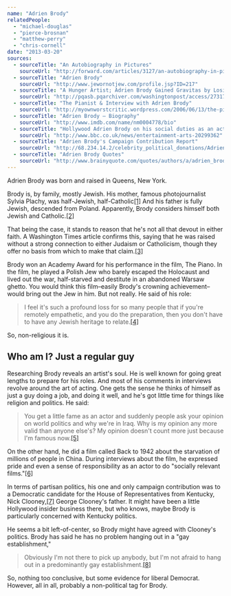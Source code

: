 ```yaml
---
name: "Adrien Brody"
relatedPeople:
  - "michael-douglas"
  - "pierce-brosnan"
  - "matthew-perry"
  - "chris-cornell"
date: "2013-03-20"
sources:
  - sourceTitle: "An Autobiography in Pictures"
    sourceUrl: "http://forward.com/articles/3127/an-autobiography-in-pictures/"
  - sourceTitle: "Adrien Brody"
    sourceUrl: "http://www.jewornotjew.com/profile.jsp?ID=217"
  - sourceTitle: "A Hunger Artist; Adrien Brody Gained Gravitas by Losing Weight To Play a Holocaust Survivor in 'The Pianist'"
    sourceUrl: "http://pqasb.pqarchiver.com/washingtonpost/access/273171641.html?dids=273171641:273171641&FMT=ABS&FMTS=ABS:FT&type=current&date=Jan+02%2C+2003&author=Sharon+Waxman&pub=The+Washington+Post&desc=A+Hunger+Artist%3B+Adrien+Brody+Gained+Gravitas+by+Losing+Weight+To+Play+a+Holocaust+Survivor+in+%27The+Pianist%27&pqatl=google"
  - sourceTitle: "The Pianist & Interview with Adrien Brody"
    sourceUrl: "http://myownworstcritic.wordpress.com/2006/06/13/the-pianist-interview-with-adrien-brody/"
  - sourceTitle: "Adrien Brody – Biography"
    sourceUrl: "http://www.imdb.com/name/nm0004778/bio"
  - sourceTitle: "Hollywood Adrien Brody on his social duties as an actor"
    sourceUrl: "http://www.bbc.co.uk/news/entertainment-arts-20299362"
  - sourceTitle: "Adrien Brody's Campaign Contribution Report"
    sourceUrl: "http://68.234.14.2/celebrity_political_donations/Adrien_Brody.php"
  - sourceTitle: "Adrien Brody Quotes"
    sourceUrl: "http://www.brainyquote.com/quotes/authors/a/adrien_brody.html"
---
```


Adrien Brody was born and raised in Queens, New York.

Brody is, by family, mostly Jewish. His mother, famous photojournalist Sylvia Plachy, was half-Jewish, half-Catholic<a class="source-citation" href="http://forward.com/articles/3127/an-autobiography-in-pictures/" title="An Autobiography in Pictures">[1]</a> And his father is fully Jewish, descended from Poland. Apparently, Brody considers himself both Jewish and Catholic.<a class="source-citation" href="http://www.jewornotjew.com/profile.jsp?ID=217" title="Adrien Brody">[2]</a>

That being the case, it stands to reason that he's not all that devout in either faith. A Washington Times article confirms this, saying that he was raised without a strong connection to either Judaism or Catholicism, though they offer no basis from which to make that claim.<a class="source-citation" href="http://pqasb.pqarchiver.com/washingtonpost/access/273171641.html?dids=273171641:273171641&FMT=ABS&FMTS=ABS:FT&type=current&date=Jan+02%2C+2003&author=Sharon+Waxman&pub=The+Washington+Post&desc=A+Hunger+Artist%3B+Adrien+Brody+Gained+Gravitas+by+Losing+Weight+To+Play+a+Holocaust+Survivor+in+%27The+Pianist%27&pqatl=google" title="A Hunger Artist; Adrien Brody Gained Gravitas by Losing Weight To Play a Holocaust Survivor in &apos;The Pianist&apos;">[3]</a>

Brody won an Academy Award for his performance in the film, The Piano. In the film, he played a Polish Jew who barely escaped the Holocaust and lived out the war, half-starved and destitute in an abandoned Warsaw ghetto. You would think this film–easily Brody's crowning achievement–would bring out the Jew in him. But not really. He said of his role:

>I feel it's such a profound loss for so many people that if you're remotely empathetic, and you do the preparation, then you don't have to have any Jewish heritage to relate.<a class="source-citation" href="http://myownworstcritic.wordpress.com/2006/06/13/the-pianist-interview-with-adrien-brody/" title="The Pianist &amp; Interview with Adrien Brody">[4]</a>

So, non-religious it is.


## Who am I? Just a regular guy

Researching Brody reveals an artist's soul. He is well known for going great lengths to prepare for his roles. And most of his comments in interviews revolve around the art of acting. One gets the sense he thinks of himself as just a guy doing a job, and doing it well, and he's got little time for things like religion and politics. He said:

>You get a little fame as an actor and suddenly people ask your opinion on world politics and why we're in Iraq. Why is my opinion any more valid than anyone else's? My opinion doesn't count more just because I'm famous now.<a class="source-citation" href="http://www.imdb.com/name/nm0004778/bio" title="Adrien Brody – Biography">[5]</a>

On the other hand, he did a film called Back to 1942 about the starvation of millions of people in China. During interviews about the film, he expressed pride and even a sense of responsibility as an actor to do "socially relevant films."<a class="source-citation" href="http://www.bbc.co.uk/news/entertainment-arts-20299362" title="Hollywood Adrien Brody on his social duties as an actor">[6]</a>

In terms of partisan politics, his one and only campaign contribution was to a Democratic candidate for the House of Representatives from Kentucky, Nick Clooney,<a class="source-citation" href="http://68.234.14.2/celebrity_political_donations/Adrien_Brody.php" title="Adrien Brody&apos;s Campaign Contribution Report">[7]</a> George Clooney's father. It might have been a little Hollywood insider business there, but who knows, maybe Brody is particularly concerned with Kentucky politics.

He seems a bit left-of-center, so Brody might have agreed with Clooney's politics. Brody has said he has no problem hanging out in a "gay establishment,"

>Obviously I'm not there to pick up anybody, but I'm not afraid to hang out in a predominantly gay establishment.<a class="source-citation" href="http://www.brainyquote.com/quotes/authors/a/adrien_brody.html" title="Adrien Brody Quotes">[8]</a>

So, nothing too conclusive, but some evidence for liberal Democrat. However, all in all, probably a non-political tag for Brody.